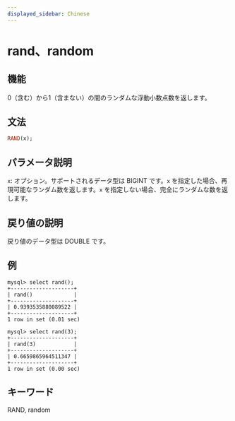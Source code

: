 ```yaml
---
displayed_sidebar: Chinese
---
```


# rand、random

## 機能

0（含む）から1（含まない）の間のランダムな浮動小数点数を返します。

## 文法

```Haskell
RAND(x);
```

## パラメータ説明

`x`: オプション。サポートされるデータ型は BIGINT です。`x` を指定した場合、再現可能なランダム数を返します。`x` を指定しない場合、完全にランダムな数を返します。

## 戻り値の説明

戻り値のデータ型は DOUBLE です。

## 例

```Plain Text
mysql> select rand();
+--------------------+
| rand()             |
+--------------------+
| 0.9393535880089522 |
+--------------------+
1 row in set (0.01 sec)

mysql> select rand(3);
+--------------------+
| rand(3)            |
+--------------------+
| 0.6659865964511347 |
+--------------------+
1 row in set (0.00 sec)
```

## キーワード

RAND, random
